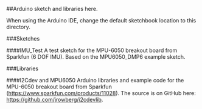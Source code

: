 ##Arduino sketch and libraries here.

When using the Arduino IDE, change the default sketchbook location to this directory.

###Sketches

####IMU_Test
A test sketch for the MPU-6050 breakout board from Sparkfun (6 DOF IMU).  Based on the MPU6050_DMP6 example sketch.


###Libraries

####I2Cdev and MPU6050
Arduino libraries and example code for the MPU-6050 breakout board from Sparkfun (https://www.sparkfun.com/products/11028).  The source is on GitHub here: https://github.com/jrowberg/i2cdevlib.


